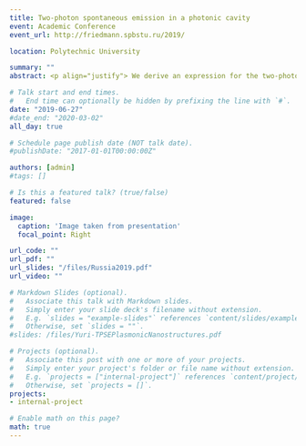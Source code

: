 ```yaml
---
title: Two-photon spontaneous emission in a photonic cavity
event: Academic Conference
event_url: http://friedmann.spbstu.ru/2019/

location: Polytechnic University

summary: ""
abstract: <p align="justify"> We derive an expression for the two-photon spontaneous emission (TPSE) rate of an excited quantum emitter in the presence of arbitrary bodies in its vicinities. After investigating the influence of a perfectly conducting plate on the TPSE spectral distribution (Purcell effect), we demonstrate the equivalence of our expression with the more usual formula written in terms of the corresponding dyadic Green's function. We establish a convenient relation between the TPSE spectral distribution and the corresponding Purcell factors of the system. Next, we consider an emitter close to a dielectric medium and show that, in the near-field regime, the TPSE spectral distribution is substantially enhanced and changes abruptly at the resonance frequencies. Finally, motivated by the suppression that may occur in the one-photon spontaneous emission of an excited atom between two parallel conducting plates, we discuss the TPSE for this same situation and show that complete suppression can never occur for s→s transitions.</p>

# Talk start and end times.
#   End time can optionally be hidden by prefixing the line with `#`.
date: "2019-06-27"
#date_end: "2020-03-02"
all_day: true

# Schedule page publish date (NOT talk date).
#publishDate: "2017-01-01T00:00:00Z"

authors: [admin]
#tags: []

# Is this a featured talk? (true/false)
featured: false

image:
  caption: 'Image taken from presentation'
  focal_point: Right

url_code: ""
url_pdf: ""
url_slides: "/files/Russia2019.pdf"
url_video: ""

# Markdown Slides (optional).
#   Associate this talk with Markdown slides.
#   Simply enter your slide deck's filename without extension.
#   E.g. `slides = "example-slides"` references `content/slides/example-slides.md`.
#   Otherwise, set `slides = ""`.
#slides: /files/Yuri-TPSEPlasmonicNanostructures.pdf

# Projects (optional).
#   Associate this post with one or more of your projects.
#   Simply enter your project's folder or file name without extension.
#   E.g. `projects = ["internal-project"]` references `content/project/deep-learning/index.md`.
#   Otherwise, set `projects = []`.
projects:
- internal-project

# Enable math on this page?
math: true
---
```

